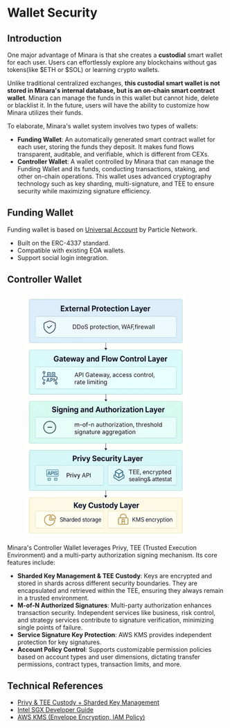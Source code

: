 # Wallet Security

## Introduction

One major advantage of Minara is that she creates a **custodial** smart wallet for each user. Users can effortlessly explore any blockchains without gas tokens(like $ETH or $SOL) or learning crypto wallets.

Unlike traditional centralized exchanges, **this custodial smart wallet is not stored in Minara's internal database, but is an on-chain smart contract wallet**. Minara can manage the funds in this wallet but cannot hide, delete or blacklist it. In the future, users will have the ability to customize how Minara utilizes their funds.

To elaborate, Minara's wallet system involves two types of wallets:

* **Funding Wallet**: An automatically generated smart contract wallet for each user, storing the funds they deposit. It makes fund flows transparent, auditable, and verifiable, which is different from CEXs.
* **Controller Wallet**: A wallet controlled by Minara that can manage the Funding Wallet and its funds, conducting transactions, staking, and other on-chain operations. This wallet uses advanced cryptography technology such as key sharding, multi-signature, and TEE to ensure security while maximizing signature efficiency.

## Funding Wallet

Funding wallet is based on [Universal Account](https://developers.particle.network/intro/universal-accounts) by Particle Network.&#x20;

* Built on the ERC-4337 standard.
* Compatible with existing EOA wallets.
* Support social login integration.

## Controller Wallet

<figure><img src="../.gitbook/assets/image (1) (1).png" alt="" width="375"><figcaption></figcaption></figure>

Minara's Controller Wallet leverages Privy, TEE (Trusted Execution Environment) and a multi-party authorization signing mechanism. Its core features include:

* **Sharded Key Management & TEE Custody**: Keys are encrypted and stored in shards across different security boundaries. They are encapsulated and retrieved within the TEE, ensuring they always remain in a trusted environment.
* **M-of-N Authorized Signatures**: Multi-party authorization enhances transaction security. Independent services like business, risk control, and strategy services contribute to signature verification, minimizing single points of failure.
* **Service Signature Key Protection**: AWS KMS provides independent protection for key signatures.
* **Account Policy Control**: Supports customizable permission policies based on account types and user dimensions, dictating transfer permissions, contract types, transaction limits, and more.

## Technical References

* [Privy & TEE Custody + Sharded Key Management](https://docs.privy.io/security/overview)
* [Intel SGX Developer Guide](https://www.intel.com/content/www/us/en/developer/topic-technology/software-security-guidance/overview.html)
* [AWS KMS (Envelope Encryption, IAM Policy)](https://docs.aws.amazon.com/kms/latest/developerguide/concepts.html)
